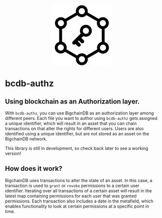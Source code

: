 <p align="center">
    <img src="./resources/img/logo-small.png">
</p>

# bcdb-authz
## Using blockchain as an Authorization layer.

With `bcdb-authz`, you can use BigchainDB as an authorization layer among different peers. Each file  you want to author using `bcdb-authz` gets assigned a unique identifier, which will result in an asset that you can chain transactions on that alter the rights for different users. Users are also identified using a unique identifier, but are not stored as an asset on the BigchainDB network.  
  
This library is still in development, so check back later to see a working version!  

## How does it work?

BigchainDB uses transactions to alter the state of an asset. In this case, a transaction is used to `grant` or `revoke` permissions to a certain user identifier. Iterating over all transactions of a certain asset will result in the latest map containing permissions for each user that was granted permissions. Each transaction also includes a date in the metafield, which enables functionality to look at certain permissions at a specific point in time.